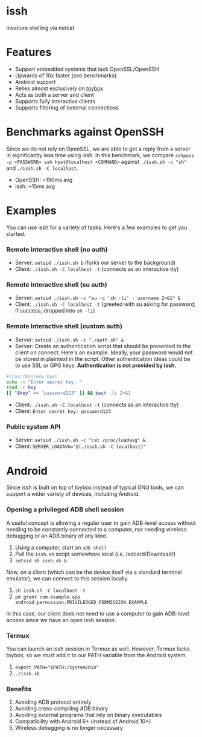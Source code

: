 # issh
Insecure shelling via netcat

# Features
- Support embedded systems that lack OpenSSL/OpenSSH
- Upwards of 10x faster (see benchmarks)
- Android support
- Relies almost exclusively on [toybox](http://landley.net/toybox/about.html)
- Acts as both a server and client
- Supports fully interactive clients
- Supports filtering of external connections

# Benchmarks against OpenSSH
Since we do not rely on OpenSSL, we are able to get a reply from a server in significantly less time using issh. In this benchmark, we compare `sshpass -p <PASSWORD> ssh host@localhost <COMMAND>` against `./issh.sh -c "sh"` and `./issh.sh -C localhost`.

- OpenSSH: ~150ms avg
- issh: ~15ms avg

# Examples
You can use issh for a variety of tasks. Here's a few examples to get you started.

### Remote interactive shell (no auth)
- Server: `setsid ./issh.sh &` (forks our server to the background)
- Client: `./issh.sh -C localhost -t` (connects as an interactive tty)

### Remote interactive shell (su auth)
- Server: `setsid ./issh.sh -c "su -c 'sh -li' - username 2>&1" &`
- Client: `./issh.sh -C localhost -t` (greeted with su asking for password; if success, dropped into `sh -li`)

### Remote interactive shell (custom auth)
- Server: `setsid ./issh.sh -c "./auth.sh" &`
- Server: Create an authentication script that should be presented to the client on connect. Here's an example. Ideally, your password would not be stored in plaintext in the script. Other authentication ideas could be to use SSL or GPG keys. **Authentication is not provided by issh.**
```sh
#!/usr/bin/env bash
echo -n "Enter secret key: "
read -r key
[[ "$key" == "password123" ]] && bash -li 2>&1
```
- Client: `./issh.sh -C localhost -t` (connects as an interactive tty)
- Client: `Enter secret key: password123`

### Public system API
- Server: `setsid ./issh.sh -c "cat /proc/loadavg" &`
- Client: `SERVER_LOADAVG="$(./issh.sh -C localhost)"`

# Android
Since issh is built on top of toybox instead of typical GNU tools, we can support a wider variety of devices, including Android.

### Opening a privileged ADB shell session
A useful concept is allowing a regular user to gain ADB-level access without needing to be constantly connected to a computer, nor needing wireless debugging or an ADB binary of any kind.

1) Using a computer, start an `adb shell`
2) Pull the `issh.sh` script somewhere local (i.e. /sdcard/Download/)
3) `setsid sh issh.sh &`

Now, on a client (which can be the device itself via a standard terminal emulator), we can connect to this session locally.
1) `sh issh.sh -C localhost -t`
2) `pm grant com.example.app android.permission.PRIVILEDGED_PERMISSION_EXAMPLE`

In this case, our client does not need to use a computer to gain ADB-level access since we have an open issh session.

### Termux
You can launch an issh session in Termux as well. However, Termux lacks toybox, so we must add it to our PATH variable from the Android system.

1) `export PATH="$PATH:/system/bin"`
2) `./issh.sh`

### Benefits
1) Avoiding ADB protocol entirely
2) Avoiding cross-compiling ADB binary
3) Avoiding external programs that rely on binary executables
4) Compatibility with Android 6+ (instead of Android 10+)
5) Wireless debugging is no longer necessary

